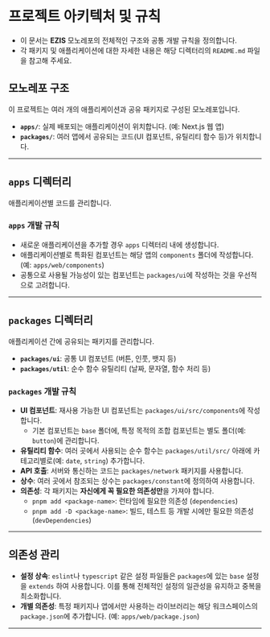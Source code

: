 # 프로젝트 아키텍처 및 규칙

- 이 문서는 **EZIS** 모노레포의 전체적인 구조와 공통 개발 규칙을 정의합니다.
- 각 패키지 및 애플리케이션에 대한 자세한 내용은 해당 디렉터리의 `README.md` 파일을 참고해 주세요.

## 모노레포 구조

이 프로젝트는 여러 개의 애플리케이션과 공유 패키지로 구성된 모노레포입니다.

- **`apps/`**: 실제 배포되는 애플리케이션이 위치합니다. (예: Next.js 웹 앱)
- **`packages/`**: 여러 앱에서 공유되는 코드(UI 컴포넌트, 유틸리티 함수 등)가 위치합니다.

---

## `apps` 디렉터리

애플리케이션별 코드를 관리합니다.

### `apps` 개발 규칙

- 새로운 애플리케이션을 추가할 경우 `apps` 디렉터리 내에 생성합니다.
- 애플리케이션별로 특화된 컴포넌트는 해당 앱의 `components` 폴더에 작성합니다. (예: `apps/web/components`)
- 공통으로 사용될 가능성이 있는 컴포넌트는 `packages/ui`에 작성하는 것을 우선적으로 고려합니다.

---

## `packages` 디렉터리

애플리케이션 간에 공유되는 패키지를 관리합니다.

- **`packages/ui`**: 공통 UI 컴포넌트 (버튼, 인풋, 뱃지 등)
- **`packages/util`**: 순수 함수 유틸리티 (날짜, 문자열, 함수 처리 등)

### `packages` 개발 규칙

- **UI 컴포넌트**: 재사용 가능한 UI 컴포넌트는 `packages/ui/src/components`에 작성합니다.
  - 기본 컴포넌트는 `base` 폴더에, 특정 목적의 조합 컴포넌트는 별도 폴더(예: `button`)에 관리합니다.
- **유틸리티 함수**: 여러 곳에서 사용되는 순수 함수는 `packages/util/src/` 아래에 카테고리별로(예: `date`, `string`) 추가합니다.
- **API 호출**: 서버와 통신하는 코드는 `packages/network` 패키지를 사용합니다.
- **상수**: 여러 곳에서 참조되는 상수는 `packages/constant`에 정의하여 사용합니다.
- **의존성**: 각 패키지는 **자신에게 꼭 필요한 의존성만**을 가져야 합니다.
  - `pnpm add <package-name>`: 런타임에 필요한 의존성 (`dependencies`)
  - `pnpm add -D <package-name>`: 빌드, 테스트 등 개발 시에만 필요한 의존성 (`devDependencies`)

---

## 의존성 관리

- **설정 상속**: `eslint`나 `typescript` 같은 설정 파일들은 `packages`에 있는 `base` 설정을 `extends` 하여 사용합니다. 이를 통해 전체적인 설정의 일관성을 유지하고 중복을 최소화합니다.
- **개별 의존성**: 특정 패키지나 앱에서만 사용하는 라이브러리는 해당 워크스페이스의 `package.json`에 추가합니다. (예: `apps/web/package.json`)

---
